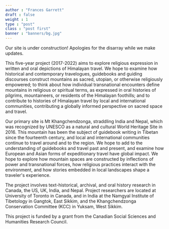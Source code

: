 ```yaml
---
author : "Frances Garrett"
draft : false
weight : 1
type : "post"
class : "post first"
banner : "banners/bg.jpg"
---
```


Our site is under construction! Apologies for the disarray while we make updates.

This five-year project (2017-2022) aims to explore religious expression in written and oral depictions of Himalayan travel. We hope to examine how historical and contemporary travelogues, guidebooks and guiding discourses construct mountains as sacred, utopian, or otherwise religiously empowered; to think about how individual transnational encounters define mountains in religious or spiritual terms, as expressed in oral histories of pilgrims, mountaineers, or residents of the Himalayan foothills; and to contribute to histories of Himalayan travel by local and international communities, contributing a globally informed perspective on sacred space and travel.

Our primary site is Mt Khangchendzonga, straddling India and Nepal, which was recognized by UNESCO as a natural and cultural World Heritage Site in 2016. This mountain has been the subject of guidebook writing in Tibetan since the fourteenth century, and local and international communities continue to travel around and to the region. We hope to add to the understanding of guidebooks and travel past and present, and examine how European and Asian forms of expeditionary travel have global impact. We hope to explore how mountain spaces are constructed by inflections of power and transnational forces, how religious practices interact with the environment, and how stories embedded in local landscapes shape a traveler's experience.

The project involves text-historical, archival, and oral history research in Canada, the US, UK, India, and Nepal. Project researchers are located at University of Toronto in Canada, and in India at the Namgyal Institute of Tibetology in Gangtok, East Sikkim, and the Khangchendzonga Conservation Committee (KCC) in Yuksam, West Sikkim.

This project is funded by a grant from the Canadian Social Sciences and Humanities Research Council.
